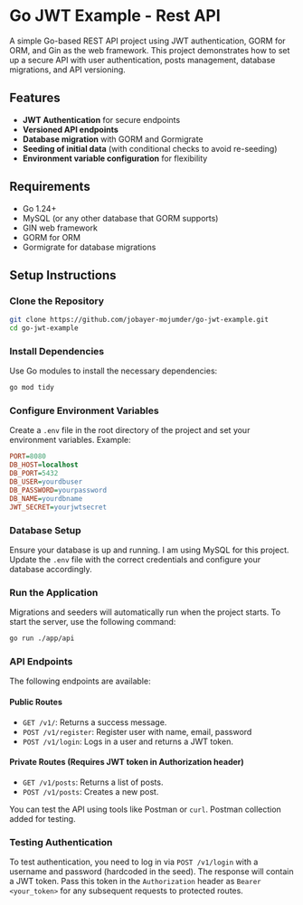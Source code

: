 # Go JWT Example - Rest API

A simple Go-based REST API project using JWT authentication, GORM for ORM, and Gin as the web framework. This project demonstrates how to set up a secure API with user authentication, posts management, database migrations, and API versioning.

## Features

- **JWT Authentication** for secure endpoints
- **Versioned API endpoints**
- **Database migration** with GORM and Gormigrate
- **Seeding of initial data** (with conditional checks to avoid re-seeding)
- **Environment variable configuration** for flexibility

## Requirements

- Go 1.24+
- MySQL (or any other database that GORM supports)
- GIN web framework
- GORM for ORM
- Gormigrate for database migrations

## Setup Instructions

### Clone the Repository

```bash
git clone https://github.com/jobayer-mojumder/go-jwt-example.git
cd go-jwt-example
```

### Install Dependencies

Use Go modules to install the necessary dependencies:

```bash
go mod tidy
```

### Configure Environment Variables

Create a `.env` file in the root directory of the project and set your environment variables. Example:

```ini
PORT=8080
DB_HOST=localhost
DB_PORT=5432
DB_USER=yourdbuser
DB_PASSWORD=yourpassword
DB_NAME=yourdbname
JWT_SECRET=yourjwtsecret
```

### Database Setup

Ensure your database is up and running. I am using MySQL for this project. Update the `.env` file with the correct credentials and configure your database accordingly.

### Run the Application

Migrations and seeders will automatically run when the project starts. To start the server, use the following command:

```bash
go run ./app/api
```

### API Endpoints

The following endpoints are available:

#### Public Routes
- `GET /v1/`: Returns a success message.
- `POST /v1/register`: Register user with name, email, password
- `POST /v1/login`: Logs in a user and returns a JWT token.

#### Private Routes (Requires JWT token in Authorization header)
- `GET /v1/posts`: Returns a list of posts.
- `POST /v1/posts`: Creates a new post.

You can test the API using tools like Postman or `curl`. Postman collection added for testing.

### Testing Authentication

To test authentication, you need to log in via `POST /v1/login` with a username and password (hardcoded in the seed). The response will contain a JWT token. Pass this token in the `Authorization` header as `Bearer <your_token>` for any subsequent requests to protected routes.